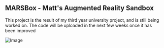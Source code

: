 ## MARSBox - Matt's Augmented Reality Sandbox

This project is the result of my third year university project, and is still being worked on.  The code will be uploaded in the next few weeks once it has been improved 


![Image](Images/20170502_135532.jpg)
